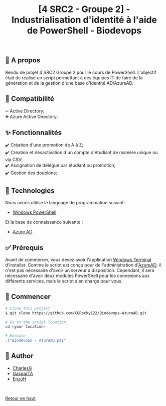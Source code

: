 <h1 align="center">[4 SRC2 - Groupe 2] - Industrialisation d'identité à l'aide de PowerShell - Biodevops</h1>

<br>

## :dart: A propos ##

Rendu de projet 4 SRC2 Groupe 2 pour le cours de PowerShell.
L'objectif était de réalisé un script permettant à des équipes IT de faire de la génération et de la gestion d'une base d'identité AD/AzureAD.


## :wrench: Compatibilité ##

:heavy_minus_sign: Active Directory;\
:heavy_plus_sign: Azure Active Directory;


## :sparkles: Fonctionnalités ##

:heavy_check_mark: Création d'une promotion de A à Z;\
:heavy_check_mark: Création et désactivation d'un compte d'étudiant de manière unique ou via CSV;\
:heavy_check_mark: Assignation de délégué par étudiant ou promotion;\
:heavy_check_mark: Gestion des doublons;


## :rocket: Technologies ##

Nous avons utilisé le language de programmation suivant:

- [Windows PowerShell](https://www.microsoft.com/fr-fr/windows?r=1)

Et la base de connaissance suivante :

- [Azure AD](https://learn.microsoft.com/en-us/powershell/module/azuread/?view=azureadps-2.0)


## :white_check_mark: Prérequis ##

Avant de commercer, vous devez avoir l'application [Windows Terminal](https://www.microsoft.com/store/productId/9N0DX20HK701) d'installer.
Comme le script est conçu pour de l'administration d'[AzureAD](https://azure.microsoft.com/fr-fr/products/active-directory/), il n'est pas nécessaire d'avoir un serveur à disposition.
Cependant, il sera nécessaire d'avoir deux modules PowerShell pour les connexions aux différents services, mais le script s'en charge pour vous.


## :checkered_flag: Commencer ##

```bash
# Clone this project
$ git clone https://github.com/CGRocky122/Biodevops-AzureAD.git
```

```powershell
# Go to the script location
cd <your location>

# Execute
.\"Biodevops - AzureAD.ps1"
```

## :memo: Author ##

- <a href="https://github.com/CGRocky122" target="_blank">CharlesG</a>
- <a href="https://github.com/GasparTA" target="_blank">GasparTA</a>
- <a href="https://github.com/zozo2756" target="_blank">EnzoH</a>

&#xa0;

<a href="#top">Retour en haut</a>